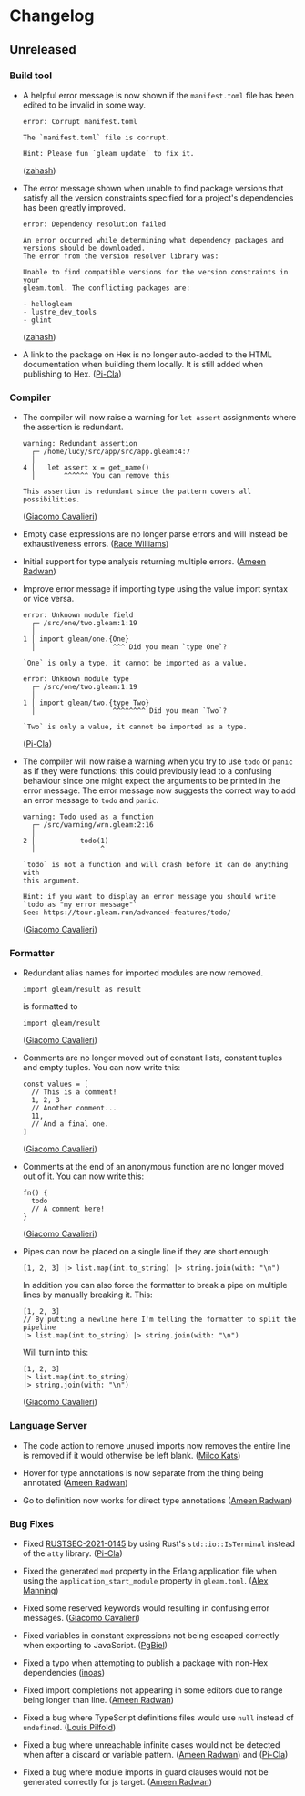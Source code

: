# Changelog

## Unreleased

### Build tool

- A helpful error message is now shown if the `manifest.toml` file has been
  edited to be invalid in some way.

  ```
  error: Corrupt manifest.toml

  The `manifest.toml` file is corrupt.

  Hint: Please fun `gleam update` to fix it.
  ```

  ([zahash](https://github.com/zahash))

- The error message shown when unable to find package versions that satisfy all
  the version constraints specified for a project's dependencies has been
  greatly improved.

  ```
  error: Dependency resolution failed

  An error occurred while determining what dependency packages and
  versions should be downloaded.
  The error from the version resolver library was:

  Unable to find compatible versions for the version constraints in your
  gleam.toml. The conflicting packages are:

  - hellogleam
  - lustre_dev_tools
  - glint
  ```

  ([zahash](https://github.com/zahash))

- A link to the package on Hex is no longer auto-added to the HTML documentation
  when building them locally. It is still added when publishing to Hex.
  ([Pi-Cla](https://github.com/Pi-Cla))

### Compiler

- The compiler will now raise a warning for `let assert` assignments where the
  assertion is redundant.

  ```
  warning: Redundant assertion
    ┌─ /home/lucy/src/app/src/app.gleam:4:7
    │
  4 │   let assert x = get_name()
    │       ^^^^^^ You can remove this

  This assertion is redundant since the pattern covers all possibilities.
  ```

  ([Giacomo Cavalieri](https://github.com/giacomocavalieri))

- Empty case expressions are no longer parse errors and will instead be
  exhaustiveness errors. ([Race Williams](https://github.com/raquentin))

- Initial support for type analysis returning multiple errors. ([Ameen Radwan](https://github.com/Acepie))

- Improve error message if importing type using the value import syntax or vice versa.

  ```
  error: Unknown module field
    ┌─ /src/one/two.gleam:1:19
    │
  1 │ import gleam/one.{One}
    │                   ^^^ Did you mean `type One`?

  `One` is only a type, it cannot be imported as a value.
  ```

  ```
  error: Unknown module type
    ┌─ /src/one/two.gleam:1:19
    │
  1 │ import gleam/two.{type Two}
    │                   ^^^^^^^^ Did you mean `Two`?

  `Two` is only a value, it cannot be imported as a type.
  ```

  ([Pi-Cla](https://github.com/Pi-Cla/))

- The compiler will now raise a warning when you try to use `todo` or `panic` as
  if they were functions: this could previously lead to a confusing behaviour
  since one might expect the arguments to be printed in the error message.
  The error message now suggests the correct way to add an error message to
  `todo` and `panic`.

  ```
  warning: Todo used as a function
    ┌─ /src/warning/wrn.gleam:2:16
    │
  2 │           todo(1)
    │                ^

  `todo` is not a function and will crash before it can do anything with
  this argument.

  Hint: if you want to display an error message you should write
  `todo as "my error message"`
  See: https://tour.gleam.run/advanced-features/todo/
  ```

  ([Giacomo Cavalieri](https://github.com/giacomocavalieri))

### Formatter

- Redundant alias names for imported modules are now removed.

  ```gleam
  import gleam/result as result
  ```

  is formatted to

  ```gleam
  import gleam/result
  ```

  ([Giacomo Cavalieri](https://github.com/giacomocavalieri))

- Comments are no longer moved out of constant lists, constant tuples and empty
  tuples. You can now write this:

  ```gleam
  const values = [
    // This is a comment!
    1, 2, 3
    // Another comment...
    11,
    // And a final one.
  ]
  ```

  ([Giacomo Cavalieri](https://github.com/giacomocavalieri))

- Comments at the end of an anonymous function are no longer moved out of it.
  You can now write this:

  ```gleam
  fn() {
    todo
    // A comment here!
  }
  ```

  ([Giacomo Cavalieri](https://github.com/giacomocavalieri))

- Pipes can now be placed on a single line if they are short enough:

  ```gleam
  [1, 2, 3] |> list.map(int.to_string) |> string.join(with: "\n")
  ```

  In addition you can also force the formatter to break a pipe on multiple lines
  by manually breaking it. This:

  ```gleam
  [1, 2, 3]
  // By putting a newline here I'm telling the formatter to split the pipeline
  |> list.map(int.to_string) |> string.join(with: "\n")
  ```

  Will turn into this:

  ```gleam
  [1, 2, 3]
  |> list.map(int.to_string)
  |> string.join(with: "\n")
  ```

  ([Giacomo Cavalieri](https://github.com/giacomocavalieri))

### Language Server

- The code action to remove unused imports now removes the entire line is
  removed if it would otherwise be left blank.
  ([Milco Kats](https://github.com/katsmil))

- Hover for type annotations is now separate from the thing being annotated ([Ameen Radwan](https://github.com/Acepie))

- Go to definition now works for direct type annotations ([Ameen Radwan](https://github.com/Acepie))

### Bug Fixes

- Fixed [RUSTSEC-2021-0145](https://rustsec.org/advisories/RUSTSEC-2021-0145) by
  using Rust's `std::io::IsTerminal` instead of the `atty` library.
  ([Pi-Cla](https://github.com/Pi-Cla))

- Fixed the generated `mod` property in the Erlang application file when using the
  `application_start_module` property in `gleam.toml`.
  ([Alex Manning](https://github.com/rawhat))

- Fixed some reserved keywords would resulting in confusing error messages.
  ([Giacomo Cavalieri](https://github.com/giacomocavalieri))

- Fixed variables in constant expressions not being escaped correctly when
  exporting to JavaScript. ([PgBiel](https://github.com/PgBiel))

- Fixed a typo when attempting to publish a package with non-Hex dependencies
  ([inoas](https://github.com/inoas))

- Fixed import completions not appearing in some editors due to range being
  longer than line. ([Ameen Radwan](https://github.com/Acepie))

- Fixed a bug where TypeScript definitions files would use `null` instead of
  `undefined`.
  ([Louis Pilfold](https://github.com/lpil))

- Fixed a bug where unreachable infinite cases would not be detected when
  after a discard or variable pattern.
  ([Ameen Radwan](https://github.com/Acepie)) and ([Pi-Cla](https://github.com/Pi-Cla))

- Fixed a bug where module imports in guard clauses would not be generated
  correctly for js target. ([Ameen Radwan](https://github.com/Acepie))
